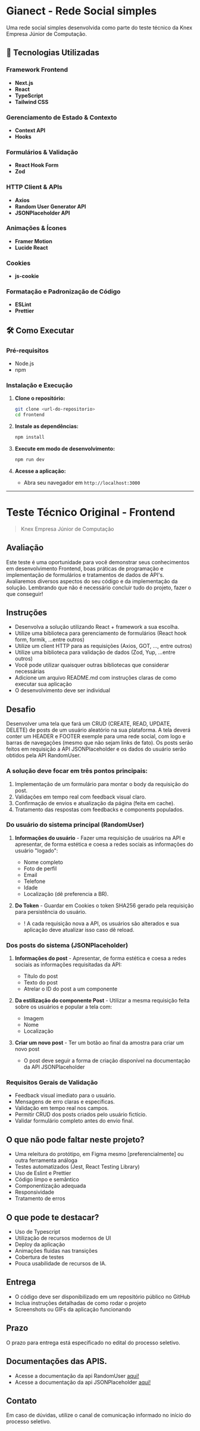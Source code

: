 # Gianect - Rede Social simples

Uma rede social simples desenvolvida como parte do teste técnico da Knex Empresa Júnior de Computação.

## 🚀 Tecnologias Utilizadas

### Framework Frontend

- **Next.js**
- **React**
- **TypeScript**
- **Tailwind CSS**

### Gerenciamento de Estado & Contexto

- **Context API**
- **Hooks**

### Formulários & Validação

- **React Hook Form**
- **Zod**

### HTTP Client & APIs

- **Axios**
- **Random User Generator API**
- **JSONPlaceholder API**

### Animações & Ícones

- **Framer Motion**
- **Lucide React**

### Cookies

- **js-cookie**

### Formatação e Padronização de Código

- **ESLint**
- **Prettier**

## 🛠️ Como Executar

### Pré-requisitos

- Node.js
- npm

### Instalação e Execução

1. **Clone o repositório:**

   ```bash
   git clone <url-do-repositorio>
   cd frontend
   ```

2. **Instale as dependências:**

   ```bash
   npm install
   ```

3. **Execute em modo de desenvolvimento:**
   ```bash
   npm run dev
   ```
4. **Acesse a aplicação:**
   - Abra seu navegador em `http://localhost:3000`

---

# Teste Técnico Original - Frontend

> Knex Empresa Júnior de Computação

## Avaliação

Este teste é uma oportunidade para você demonstrar seus conhecimentos em desenvolvimento Frontend, boas práticas de programação e implementação de formulários e tratamentos de dados de API's. Avaliaremos diversos aspectos do seu código e da implementação da solução. Lembrando que não é necessário concluir tudo do projeto, fazer o que conseguir!

## Instruções

- Desenvolva a solução utilizando React + framework a sua escolha.
- Utilize uma biblioteca para gerenciamento de formulários (React hook form, formik, ...entre outros)
- Utilize um client HTTP para as requisições (Axios, GOT, ..., entre outros)
- Utilize uma biblioteca para validação de dados (Zod, Yup, ...entre outros)
- Você pode utilizar quaisquer outras bibliotecas que considerar necessárias
- Adicione um arquivo README.md com instruções claras de como executar sua aplicação
- O desenvolvimento deve ser individual

## Desafio

Desenvolver uma tela que fará um CRUD (CREATE, READ, UPDATE, DELETE) de posts de um usuário aleatório na sua plataforma. A tela deverá conter um HEADER e FOOTER exemple para uma rede social, com logo e barras de navegações (mesmo que não sejam links de fato). Os posts serão feitos em requisição a API JSONPlaceholder e os dados do usuário serão obtidos pela API RandomUser.

### A solução deve focar em três pontos principais:

1. Implementação de um formulário para montar o body da requisição do post.
2. Validações em tempo real com feedback visual claro.
3. Confirmação de envios e atualização da página (feita em cache).
4. Tratamento das respostas com feedbacks e components populados.

### Do usuário do sistema principal (RandomUser)

1. **Informações do usuário** - Fazer uma requisição de usuários na API e apresentar, de forma estética e coesa a redes sociais as informações do usuário "logado":

   - Nome completo
   - Foto de perfil
   - Email
   - Telefone
   - Idade
   - Localização (dê preferencia a BR).

2. **Do Token** - Guardar em Cookies o token SHA256 gerado pela requisição para persistência do usuário.
   - ! A cada requisição nova a API, os usuários são alterados e sua aplicação deve atualizar isso caso dê reload.

### Dos posts do sistema (JSONPlaceholder)

1. **Informações do post** - Apresentar, de forma estética e coesa a redes sociais as informações requisitadas da API:

   - Título do post
   - Texto do post
   - Atrelar o ID do post a um componente

2. **Da estilização do componente Post** - Utilizar a mesma requisição feita sobre os usuários e popular a tela com:
   - Imagem
   - Nome
   - Localização
3. **Criar um novo post** - Ter um botão ao final da amostra para criar um novo post
   - O post deve seguir a forma de criação disponível na documentação da API JSONPlaceholder

### Requisitos Gerais de Validação

- Feedback visual imediato para o usuário.
- Mensagens de erro claras e específicas.
- Validação em tempo real nos campos.
- Permitir CRUD dos posts criados pelo usuário fictício.
- Validar formulário completo antes do envio final.

## O que não pode faltar neste projeto?

- Uma releitura do protótipo, em Figma mesmo [preferencialmente] ou outra ferramenta análoga
- Testes automatizados (Jest, React Testing Library)
- Uso de Eslint e Prettier
- Código limpo e semântico
- Componentização adequada
- Responsividade
- Tratamento de erros

## O que pode te destacar?

- Uso de Typescript
- Utilização de recursos modernos de UI
- Deploy da aplicação
- Animações fluidas nas transições
- Cobertura de testes
- Pouca usabilidade de recursos de IA.

## Entrega

- O código deve ser disponibilizado em um repositório público no GitHub
- Inclua instruções detalhadas de como rodar o projeto
- Screenshots ou GIFs da aplicação funcionando

## Prazo

O prazo para entrega está especificado no edital do processo seletivo.

## Documentações das APIS.

- Acesse a documentação da api RandomUser [aqui!](https://randomuser.me/documentation)
- Acesse a documentação da api JSONPlaceholder [aqui!](https://jsonplaceholder.typicode.com/guide/)

## Contato

Em caso de dúvidas, utilize o canal de comunicação informado no início do processo seletivo.
